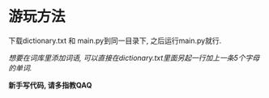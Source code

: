# 游玩方法
下载dictionary.txt 和 main.py到同一目录下, 之后运行main.py就行.

*想要在词库里添加词语, 可以直接在dictionary.txt里面另起一行加上一条5个字母的单词.*

**新手写代码, 请多指教QAQ**
